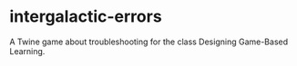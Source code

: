 # intergalactic-errors
A Twine game about troubleshooting for the class Designing Game-Based Learning.
